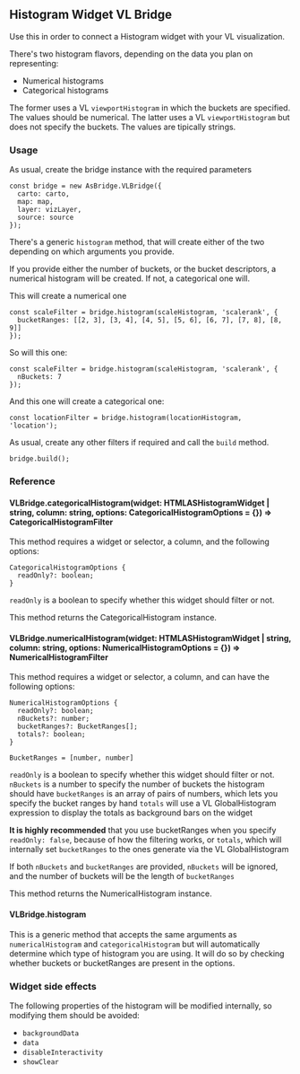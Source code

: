 ## Histogram Widget VL Bridge

Use this in order to connect a Histogram widget with your VL visualization.

There's two histogram flavors, depending on the data you plan on representing:
 - Numerical histograms
 - Categorical histograms

The former uses a VL `viewportHistogram` in which the buckets are specified. The values should be numerical.
The latter uses a VL `viewportHistogram` but does not specify the buckets. The values are tipically strings.

### Usage

As usual, create the bridge instance with the required parameters

```
const bridge = new AsBridge.VLBridge({
  carto: carto,
  map: map,
  layer: vizLayer,
  source: source
});
```

There's a generic `histogram` method, that will create either of the two depending on which arguments you provide.

If you provide either the number of buckets, or the bucket descriptors, a numerical histogram will be created. If not,
a categorical one will.

This will create a numerical one
```
const scaleFilter = bridge.histogram(scaleHistogram, 'scalerank', {
  bucketRanges: [[2, 3], [3, 4], [4, 5], [5, 6], [6, 7], [7, 8], [8, 9]]
});
```

So will this one:
```
const scaleFilter = bridge.histogram(scaleHistogram, 'scalerank', {
  nBuckets: 7
});
```

And this one will create a categorical one:
```
const locationFilter = bridge.histogram(locationHistogram, 'location');
```

As usual, create any other filters if required and call the `build` method.

```
bridge.build();
```

### Reference

#### VLBridge.categoricalHistogram(widget: HTMLASHistogramWidget | string, column: string, options: CategoricalHistogramOptions = {}) => CategoricalHistogramFilter

This method requires a widget or selector, a column, and the following options:

```
CategoricalHistogramOptions {
  readOnly?: boolean;
}
```

`readOnly` is a boolean to specify whether this widget should filter or not.

This method returns the CategoricalHistogram instance.

#### VLBridge.numericalHistogram(widget: HTMLASHistogramWidget | string, column: string, options: NumericalHistogramOptions = {}) => NumericalHistogramFilter

This method requires a widget or selector, a column, and can have the following options:

```
NumericalHistogramOptions {
  readOnly?: boolean;
  nBuckets?: number;
  bucketRanges?: BucketRanges[];
  totals?: boolean;
}

BucketRanges = [number, number]
```

`readOnly` is a boolean to specify whether this widget should filter or not.
`nBuckets` is a number to specify the number of buckets the histogram should have
`bucketRanges` is an array of pairs of numbers, which lets you specify the bucket ranges by hand
`totals` will use a VL GlobalHistogram expression to display the totals as background bars on the widget

**It is highly recommended** that you use bucketRanges when you specify `readOnly: false`, because of how the filtering works, or `totals`, which will internally set `bucketRanges` to the ones generate via the VL GlobalHistogram

If both `nBuckets` and `bucketRanges` are provided, `nBuckets` will be ignored, and the number of buckets will be the length of `bucketRanges`

This method returns the NumericalHistogram instance.

#### VLBridge.histogram

This is a generic method that accepts the same arguments as `numericalHistogram` and `categoricalHistogram` but will automatically determine which type of histogram you are using. It will do so by checking whether buckets or bucketRanges are present in the options.

### Widget side effects

The following properties of the histogram will be modified internally, so modifying them should be avoided:

- `backgroundData`
- `data`
- `disableInteractivity`
- `showClear`
